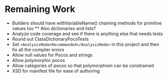# Remaining Work

* Builders should have withVariableName() chaining methods for primitive values too
** Also dictionaries and lists?
* Analyze code coverage and see if there is anything else that needs tests
* Round out ClassDictionaryPocoTests
* Set `<AnalysisMode>Recommended</AnalysisMode>` in this project and then fix all the compiler errors
* Allow null values for Pocos and strings
* Allow polymorphic pocos
* Allow categories of pocos so that polymorphism can be constrained
* XSD for manifest file for ease of authoring
